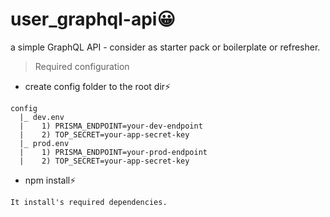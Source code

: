 # user_graphql-api😀
a simple GraphQL API - consider as starter pack or boilerplate or refresher.


> Required configuration 
- create config folder to the root dir⚡️
```
config
  |_ dev.env
  |    1) PRISMA_ENDPOINT=your-dev-endpoint
  |    2) TOP_SECRET=your-app-secret-key
  |_ prod.env
  |    1) PRISMA_ENDPOINT=your-prod-endpoint
  |    2) TOP_SECRET=your-app-secret-key
```
- npm install⚡️
```
It install's required dependencies.
```
